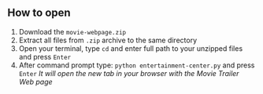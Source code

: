 ## How to open
1. Download the `movie-webpage.zip`
2. Extract all files from `.zip` archive to the same directory
3. Open your terminal, type `cd` and enter full path to your unzipped files and press `Enter`
4. After command prompt type:
`python entertainment-center.py` and press `Enter`
_It will open the new tab in your browser with the Movie Trailer Web page_
